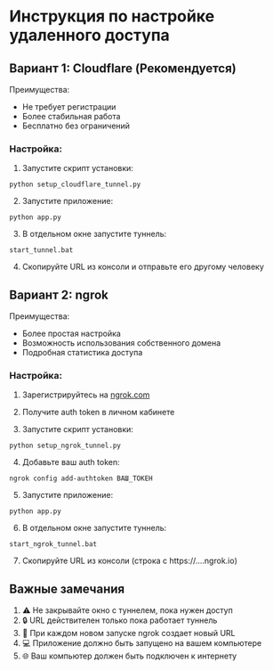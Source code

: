 # Инструкция по настройке удаленного доступа

## Вариант 1: Cloudflare (Рекомендуется)

Преимущества:
- Не требует регистрации
- Более стабильная работа
- Бесплатно без ограничений

### Настройка:

1. Запустите скрипт установки:
```
python setup_cloudflare_tunnel.py
```

2. Запустите приложение:
```
python app.py
```

3. В отдельном окне запустите туннель:
```
start_tunnel.bat
```

4. Скопируйте URL из консоли и отправьте его другому человеку

## Вариант 2: ngrok

Преимущества:
- Более простая настройка
- Возможность использования собственного домена
- Подробная статистика доступа

### Настройка:

1. Зарегистрируйтесь на [ngrok.com](https://ngrok.com)

2. Получите auth token в личном кабинете

3. Запустите скрипт установки:
```
python setup_ngrok_tunnel.py
```

4. Добавьте ваш auth token:
```
ngrok config add-authtoken ВАШ_ТОКЕН
```

5. Запустите приложение:
```
python app.py
```

6. В отдельном окне запустите туннель:
```
start_ngrok_tunnel.bat
```

7. Скопируйте URL из консоли (строка с https://....ngrok.io)

## Важные замечания

1. ⚠️ Не закрывайте окно с туннелем, пока нужен доступ
2. 🔒 URL действителен только пока работает туннель
3. 🔄 При каждом новом запуске ngrok создает новый URL
4. 💻 Приложение должно быть запущено на вашем компьютере
5. 🌐 Ваш компьютер должен быть подключен к интернету 